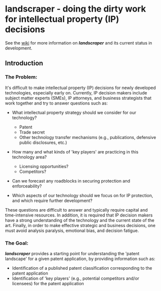 # landscraper - doing the dirty work for intellectual property (IP) decisions

See the [wiki](https://github.com/akhil-jindal/landscraper/wiki) for more information on ___landscraper___ and its current status in development.

## Introduction <a name="introduction"></a>

### The Problem:

It's difficult to make intellectual property (IP) decisions for newly developed technologies, especially early on.  Currently, IP decision makers include subject matter experts (SMEs), IP attorneys, and business strategists
that work together and try to answer questions such as:

* What intellectual property strategy should we consider for our technology?
  * Patent
  * Trade secret
  * Other technology transfer mechanisms (e.g., publications, defensive public disclosures, etc.)

* How many and what kinds of 'key players' are practicing in this technology area?
  * Licensing opportunities?
  * Competitors?
  
* Can we forecast any roadblocks in securing protection and enforceability?

* Which aspects of our technology should we focus on for IP protection, and which require further development?

These questions are difficult to answer and typically require capital and time-intensive resources. In addition, it is required that IP decision makers have a strong understanding of the technology and the current state of the art. Finally, in order to make effective strategic and business decisions, one must avoid analysis paralysis, emotional bias, and decision fatigue.

### The Goal:

___landscraper___ provides a starting point for understanding the 'patent landscape' for a given patent application, by providing information such as:

* Identification of a published patent classification corresponding to the patent application
* Identification of 'key players' (e.g., potential competitors and/or licensees) for the patent application
